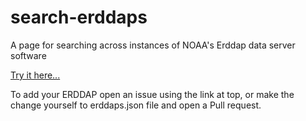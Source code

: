 # search-erddaps
A page for searching across instances of NOAA's Erddap data server software

[Try it here...](https://irishmarineinstitute.github.io/search-erddaps/#search=hourly+global+velocity+griddap)

To add your ERDDAP open an issue using the link at top, or make the change yourself to erddaps.json file and open a Pull request.


